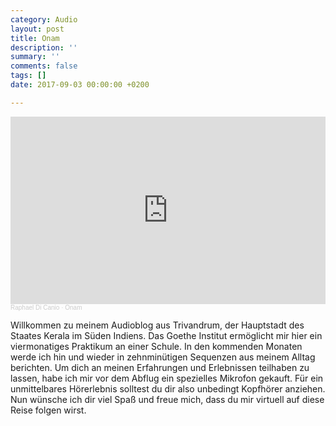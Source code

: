 ```yaml
---
category: Audio
layout: post
title: Onam
description: ''
summary: ''
comments: false
tags: []
date: 2017-09-03 00:00:00 +0200

---
```

<iframe width="100%" height="300" scrolling="no" frameborder="no" allow="autoplay" src="https://w.soundcloud.com/player/?url=https%3A//api.soundcloud.com/tracks/340689342&color=%23ff5500&auto_play=false&hide_related=false&show_comments=true&show_user=true&show_reposts=false&show_teaser=true&visual=true"></iframe><div style="font-size: 10px; color: #cccccc;line-break: anywhere;word-break: normal;overflow: hidden;white-space: nowrap;text-overflow: ellipsis; font-family: Interstate,Lucida Grande,Lucida Sans Unicode,Lucida Sans,Garuda,Verdana,Tahoma,sans-serif;font-weight: 100;"><a href="https://soundcloud.com/raphael-di-canio" title="Raphael Di Canio" target="_blank" style="color: #cccccc; text-decoration: none;">Raphael Di Canio</a> · <a href="https://soundcloud.com/raphael-di-canio/onam" title="Onam" target="_blank" style="color: #cccccc; text-decoration: none;">Onam</a></div>

Willkommen zu meinem Audioblog aus Trivandrum, der Hauptstadt des Staates Kerala im Süden Indiens. Das Goethe Institut ermöglicht mir hier ein viermonatiges Praktikum an einer Schule. In den kommenden Monaten werde ich hin und wieder in zehnminütigen Sequenzen aus meinem Alltag berichten. Um dich an meinen Erfahrungen und Erlebnissen teilhaben zu lassen, habe ich mir vor dem Abflug ein spezielles Mikrofon gekauft. Für ein unmittelbares Hörerlebnis solltest du dir also unbedingt Kopfhörer anziehen. Nun wünsche ich dir viel Spaß und freue mich, dass du mir virtuell auf diese Reise folgen wirst.